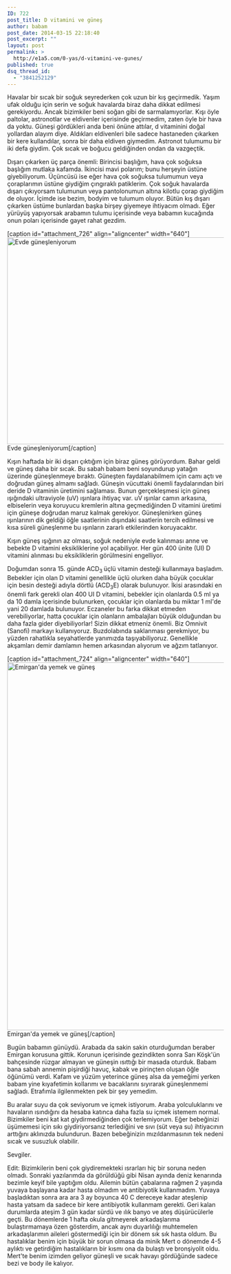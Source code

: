 ```yaml
---
ID: 722
post_title: D vitamini ve güneş
author: babam
post_date: 2014-03-15 22:18:40
post_excerpt: ""
layout: post
permalink: >
  http://e1a5.com/0-yas/d-vitamini-ve-gunes/
published: true
dsq_thread_id:
  - "3841252129"
---
```

Havalar bir sıcak bir soğuk seyrederken çok uzun bir kış geçirmedik. Yaşım ufak olduğu için serin ve soğuk havalarda biraz daha dikkat edilmesi gerekiyordu. Ancak bizimkiler beni soğan gibi de sarmalamıyorlar. Kışı öyle paltolar, astronotlar ve eldivenler içerisinde geçirmedim, zaten öyle bir hava da yoktu. Güneşi gördükleri anda beni önüne attılar, d vitaminini doğal yollardan alayım diye. Aldıkları eldivenleri bile sadece hastaneden çıkarken bir kere kullandılar, sonra bir daha eldiven giymedim. Astronot tulumumu bir iki defa giydim. Çok sıcak ve boğucu geldiğinden ondan da vazgeçtik.

Dışarı çıkarken üç parça önemli: Birincisi başlığım, hava çok soğuksa başlığım mutlaka kafamda. İkincisi mavi polarım; bunu herşeyin üstüne giyebiliyorum. Üçüncüsü ise eğer hava çok soğuksa tulumumun veya çoraplarımın üstüne giydiğim çıngıraklı patiklerim. Çok soğuk havalarda dışarı çıkıyorsam tulumunun veya pantolonumun altına kilotlu çorap giydiğim de oluyor. İçimde ise bezim, bodyim ve tulumum oluyor. Bütün kış dışarı çıkarken üstüme bunlardan başka birşey giyemeye ihtiyacım olmadı. Eğer yürüyüş yapıyorsak arabamın tulumu içerisinde veya babamın kucağında onun poları içerisinde gayet rahat gezdim.

[caption id="attachment_726" align="aligncenter" width="640"]<a href="http://e1a5.com/wp-content/uploads/2014/03/evde_gunesleniyorum.jpg"><img class="wp-image-726 size-full" src="http://e1a5.com/wp-content/uploads/2014/03/evde_gunesleniyorum.jpg" alt="Evde güneşleniyorum" width="640" height="480" /></a> Evde güneşleniyorum[/caption]

Kışın haftada bir iki dışarı çıktığım için biraz güneş görüyordum. Bahar geldi ve güneş daha bir sıcak. Bu sabah babam beni soyundurup yatağın üzerinde güneşlenmeye bıraktı. Güneşten faydalanabilmem için camı açtı ve doğrudan güneş almamı sağladı. Güneşin vücuttaki önemli faydalarından biri deride D vitaminin üretimini sağlaması. Bunun gerçekleşmesi için güneş ışığındaki ultraviyole (uV) ışınlara ihtiyaç var. uV ışınlar camın arkasına, elbiselerin veya koruyucu kremlerin altına geçmediğinden D vitamini üretimi için güneşe doğrudan maruz kalmak gerekiyor. Güneşlenirken güneş ışınlarının dik geldiği öğle saatlerinin dışındaki saatlerin tercih edilmesi ve kısa süreli güneşlenme bu ışınların zararlı etkilerinden koruyacaktır.

Kışın güneş ışığının az olması, soğuk nedeniyle evde kalınması anne ve bebekte D vitamini eksikliklerine yol açabiliyor. Her gün 400 ünite (UI) D vitamini alınması bu eksikliklerin görülmesini engelliyor.

Doğumdan sonra 15. günde ACD<sub>3 </sub>üçlü vitamin desteği kullanmaya başladım. Bebekler için olan D vitamini genellikle üçlü olurken daha büyük çocuklar için besin desteği adıyla dörtlü (ACD<sub>3</sub>E) olarak bulunuyor. İkisi arasındaki en önemli fark gerekli olan 400 UI D vitamini, bebekler için olanlarda 0.5 ml ya da 10 damla içerisinde bulunurken, çocuklar için olanlarda bu miktar 1 ml'de yani 20 damlada bulunuyor. Eczaneler bu farka dikkat etmeden verebiliyorlar, hatta çocuklar için olanların ambalajları büyük olduğundan bu daha fazla gider diyebiliyorlar! Sizin dikkat etmeniz önemli. Biz Omnivit (Sanofi) markayı kullanıyoruz. Buzdolabında saklanması gerekmiyor, bu yüzden rahatlıkla seyahatlerde yanımızda taşıyabiliyoruz. Genellikle akşamları demir damlamın hemen arkasından alıyorum ve ağzım tatlanıyor.

[caption id="attachment_724" align="aligncenter" width="640"]<a href="http://e1a5.com/wp-content/uploads/2014/03/emirganda_yemek_gunes.jpg"><img class="wp-image-724 size-full" src="http://e1a5.com/wp-content/uploads/2014/03/emirganda_yemek_gunes.jpg" alt="Emirgan'da yemek ve güneş" width="640" height="853" /></a> Emirgan'da yemek ve güneş[/caption]

Bugün babamın günüydü. Arabada da sakin sakin oturduğumdan beraber Emirgan korusuna gittik. Korunun içerisinde gezindikten sonra Sarı Köşk'ün bahçesinde rüzgar almayan ve güneşin ısıttığı bir masada oturduk. Babam bana sabah annemin pişirdiği havuç, kabak ve pirinçten oluşan öğle öğünümü verdi. Kafam ve yüzüm yeterince güneş alsa da yemeğimi yerken babam yine kıyafetimin kollarımı ve bacaklarını sıyırarak güneşlenmemi sağladı. Etrafımla ilgilenmekten pek bir şey yemedim.

Bu aralar suyu da çok seviyorum ve içmek istiyorum. Araba yolculuklarını ve havaların ısındığını da hesaba katınca daha fazla su içmek istemem normal. Bizimkiler beni kat kat giydirmediğinden çok terlemiyorum. Eğer bebeğinizi üşümemesi için sıkı giydiriyorsanız terlediğini ve sıvı (süt veya su) ihtiyacının arttığını aklınızda bulundurun. Bazen bebeğinizin mızıldanmasının tek nedeni sıcak ve susuzluk olabilir.

Sevgiler.

Edit: Bizimkilerin beni çok giydiremekteki ısrarları hiç bir soruna neden olmadı. Sonraki yazılarımda da görüldüğü gibi Nisan ayında deniz kenarında bezimle keyif bile yaptığım oldu. Ailemin bütün çabalarına rağmen 2 yaşında yuvaya başlayana kadar hasta olmadım ve antibiyotik kullanmadım. Yuvaya başladıktan sonra ara ara 3 ay boyunca 40 C dereceye kadar ateşlenip hasta yatsam da sadece bir kere antibiyotik kullanmam gerekti. Geri kalan durumlarda ateşim 3 gün kadar sürdü ve ılık banyo ve ateş düşürücülerle geçti. Bu dönemlerde 1 hafta okula gitmeyerek arkadaşlarıma bulaştırmamaya özen gösterdim, ancak aynı duyarlılığı muhtemelen arkadaşlarımın aileleri göstermediği için bir dönem sık sık hasta oldum. Bu hastalıklar benim için büyük bir sorun olmasa da minik Mert o dönemde 4-5 aylıktı ve getirdiğim hastalıkların bir kısmı ona da bulaştı ve bronşiyolit oldu. Mert'te benim izimden geliyor güneşli ve sıcak havayı gördüğünde sadece bezi ve body ile kalıyor.

&nbsp;